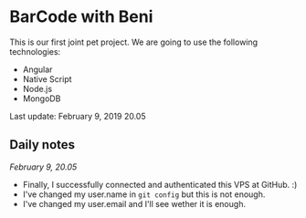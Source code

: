 # BarCode with Beni

This is our first joint pet project.
We are going to use the following technologies:

- Angular
- Native Script
- Node.js
- MongoDB

Last update: February 9, 2019 20.05

## Daily notes
*February 9, 20.05*

- Finally, I successfully connected and authenticated this VPS at GitHub. :)
- I've changed my user.name in `git config` but this is not enough.
- I've changed my user.email and I'll see wether it is enough.
